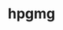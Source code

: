 ---
title: "hpgmg"
layout: cache
categories: [package, develop]
meta: {"versions": ["0.4"], "compilers": ["gcc@=7.3.1"], "oss": ["amzn2"], "platforms": ["linux"], "targets": ["aarch64", "neoverse_n1", "x86_64_v3"], "stacks": ["aws-ahug", "aws-ahug-aarch64", "root"], "num_specs": 25, "num_specs_by_stack": {"aws-ahug-aarch64": 20, "root": 25, "aws-ahug": 5}}
spec_details: [{"hash": "yhw7j35w7jp4qcpl3w6gnxkr6qml5nsz", "compiler": "gcc@=7.3.1", "versions": ["0.4"], "os": "amzn2", "platform": "linux", "target": "aarch64", "variants": ["build_system=makefile", "~cuda", "~debug", "~fe", "fv=mpi"], "stacks": ["aws-ahug-aarch64", "root"], "size": "-", "tarball": "https://binaries.spack.io/develop/build_cache/linux-amzn2-aarch64/gcc-7.3.1/hpgmg-0.4/linux-amzn2-aarch64-gcc-7.3.1-hpgmg-0.4-yhw7j35w7jp4qcpl3w6gnxkr6qml5nsz.spack"}, {"hash": "vjclmyimiw6w72zmnqcm62o2rsyqtupm", "compiler": "gcc@=7.3.1", "versions": ["0.4"], "os": "amzn2", "platform": "linux", "target": "aarch64", "variants": ["build_system=makefile", "~cuda", "~debug", "~fe", "fv=mpi"], "stacks": ["aws-ahug-aarch64", "root"], "size": "-", "tarball": "https://binaries.spack.io/develop/build_cache/linux-amzn2-aarch64/gcc-7.3.1/hpgmg-0.4/linux-amzn2-aarch64-gcc-7.3.1-hpgmg-0.4-vjclmyimiw6w72zmnqcm62o2rsyqtupm.spack"}, {"hash": "lla3aqjazgaxuuqhkrnzrjv6iigdt3k4", "compiler": "gcc@=7.3.1", "versions": ["0.4"], "os": "amzn2", "platform": "linux", "target": "aarch64", "variants": ["build_system=makefile", "~cuda", "~debug", "~fe", "fv=mpi"], "stacks": ["aws-ahug-aarch64", "root"], "size": "-", "tarball": "https://binaries.spack.io/develop/build_cache/linux-amzn2-aarch64/gcc-7.3.1/hpgmg-0.4/linux-amzn2-aarch64-gcc-7.3.1-hpgmg-0.4-lla3aqjazgaxuuqhkrnzrjv6iigdt3k4.spack"}, {"hash": "eel633uninedf5h7xvnzvjubl5essufj", "compiler": "gcc@=7.3.1", "versions": ["0.4"], "os": "amzn2", "platform": "linux", "target": "aarch64", "variants": ["build_system=makefile", "~cuda", "~debug", "~fe", "fv=mpi"], "stacks": ["aws-ahug-aarch64", "root"], "size": "-", "tarball": "https://binaries.spack.io/develop/build_cache/linux-amzn2-aarch64/gcc-7.3.1/hpgmg-0.4/linux-amzn2-aarch64-gcc-7.3.1-hpgmg-0.4-eel633uninedf5h7xvnzvjubl5essufj.spack"}, {"hash": "3xtbmxlpwmpxay2vnil6cjok3kotowj6", "compiler": "gcc@=7.3.1", "versions": ["0.4"], "os": "amzn2", "platform": "linux", "target": "aarch64", "variants": ["build_system=makefile", "~cuda", "~debug", "~fe", "fv=mpi"], "stacks": ["aws-ahug-aarch64", "root"], "size": "-", "tarball": "https://binaries.spack.io/develop/build_cache/linux-amzn2-aarch64/gcc-7.3.1/hpgmg-0.4/linux-amzn2-aarch64-gcc-7.3.1-hpgmg-0.4-3xtbmxlpwmpxay2vnil6cjok3kotowj6.spack"}, {"hash": "uzu6wu2mn2ll5ceks2xbbwhbwwyoumlp", "compiler": "gcc@=7.3.1", "versions": ["0.4"], "os": "amzn2", "platform": "linux", "target": "aarch64", "variants": ["build_system=makefile", "~cuda", "~debug", "~fe", "fv=mpi"], "stacks": ["aws-ahug-aarch64", "root"], "size": "-", "tarball": "https://binaries.spack.io/develop/build_cache/linux-amzn2-aarch64/gcc-7.3.1/hpgmg-0.4/linux-amzn2-aarch64-gcc-7.3.1-hpgmg-0.4-uzu6wu2mn2ll5ceks2xbbwhbwwyoumlp.spack"}, {"hash": "bzimxvv32iw4oul75cnuuiqmzny2xn5y", "compiler": "gcc@=7.3.1", "versions": ["0.4"], "os": "amzn2", "platform": "linux", "target": "aarch64", "variants": ["build_system=makefile", "~cuda", "~debug", "~fe", "fv=mpi"], "stacks": ["aws-ahug-aarch64", "root"], "size": "-", "tarball": "https://binaries.spack.io/develop/build_cache/linux-amzn2-aarch64/gcc-7.3.1/hpgmg-0.4/linux-amzn2-aarch64-gcc-7.3.1-hpgmg-0.4-bzimxvv32iw4oul75cnuuiqmzny2xn5y.spack"}, {"hash": "isdcabyuq2z4gje2mvpr7mn5zomhc25s", "compiler": "gcc@=7.3.1", "versions": ["0.4"], "os": "amzn2", "platform": "linux", "target": "aarch64", "variants": ["build_system=makefile", "~cuda", "~debug", "~fe", "fv=mpi"], "stacks": ["aws-ahug-aarch64", "root"], "size": "-", "tarball": "https://binaries.spack.io/develop/build_cache/linux-amzn2-aarch64/gcc-7.3.1/hpgmg-0.4/linux-amzn2-aarch64-gcc-7.3.1-hpgmg-0.4-isdcabyuq2z4gje2mvpr7mn5zomhc25s.spack"}, {"hash": "ziexhxiu2cs5px46ppwh6kdmbqyrv2ce", "compiler": "gcc@=7.3.1", "versions": ["0.4"], "os": "amzn2", "platform": "linux", "target": "aarch64", "variants": ["build_system=makefile", "~cuda", "~debug", "~fe", "fv=mpi"], "stacks": ["aws-ahug-aarch64", "root"], "size": "-", "tarball": "https://binaries.spack.io/develop/build_cache/linux-amzn2-aarch64/gcc-7.3.1/hpgmg-0.4/linux-amzn2-aarch64-gcc-7.3.1-hpgmg-0.4-ziexhxiu2cs5px46ppwh6kdmbqyrv2ce.spack"}, {"hash": "a3rmy3r5ijgxv36p6e74jxexq4wa5xod", "compiler": "gcc@=7.3.1", "versions": ["0.4"], "os": "amzn2", "platform": "linux", "target": "aarch64", "variants": ["build_system=makefile", "~cuda", "~debug", "~fe", "fv=mpi"], "stacks": ["aws-ahug-aarch64", "root"], "size": "-", "tarball": "https://binaries.spack.io/develop/build_cache/linux-amzn2-aarch64/gcc-7.3.1/hpgmg-0.4/linux-amzn2-aarch64-gcc-7.3.1-hpgmg-0.4-a3rmy3r5ijgxv36p6e74jxexq4wa5xod.spack"}, {"hash": "slxbgxoiaea3cvxfk2dzdupslhcuaben", "compiler": "gcc@=7.3.1", "versions": ["0.4"], "os": "amzn2", "platform": "linux", "target": "neoverse_n1", "variants": ["build_system=makefile", "~cuda", "~debug", "~fe", "fv=mpi"], "stacks": ["aws-ahug-aarch64", "root"], "size": "-", "tarball": "https://binaries.spack.io/develop/build_cache/linux-amzn2-neoverse_n1/gcc-7.3.1/hpgmg-0.4/linux-amzn2-neoverse_n1-gcc-7.3.1-hpgmg-0.4-slxbgxoiaea3cvxfk2dzdupslhcuaben.spack"}, {"hash": "5a2bu7gcldrcexmzxljkm7xkfc6a5xz2", "compiler": "gcc@=7.3.1", "versions": ["0.4"], "os": "amzn2", "platform": "linux", "target": "neoverse_n1", "variants": ["build_system=makefile", "~cuda", "~debug", "~fe", "fv=mpi"], "stacks": ["aws-ahug-aarch64", "root"], "size": "-", "tarball": "https://binaries.spack.io/develop/build_cache/linux-amzn2-neoverse_n1/gcc-7.3.1/hpgmg-0.4/linux-amzn2-neoverse_n1-gcc-7.3.1-hpgmg-0.4-5a2bu7gcldrcexmzxljkm7xkfc6a5xz2.spack"}, {"hash": "uwwyaincacqq4l6evs4sf5rgbi3rffng", "compiler": "gcc@=7.3.1", "versions": ["0.4"], "os": "amzn2", "platform": "linux", "target": "neoverse_n1", "variants": ["build_system=makefile", "~cuda", "~debug", "~fe", "fv=mpi"], "stacks": ["aws-ahug-aarch64", "root"], "size": "-", "tarball": "https://binaries.spack.io/develop/build_cache/linux-amzn2-neoverse_n1/gcc-7.3.1/hpgmg-0.4/linux-amzn2-neoverse_n1-gcc-7.3.1-hpgmg-0.4-uwwyaincacqq4l6evs4sf5rgbi3rffng.spack"}, {"hash": "g2lludphxmssx6w3xuzlmdtyrbhwhleb", "compiler": "gcc@=7.3.1", "versions": ["0.4"], "os": "amzn2", "platform": "linux", "target": "neoverse_n1", "variants": ["build_system=makefile", "~cuda", "~debug", "~fe", "fv=mpi"], "stacks": ["aws-ahug-aarch64", "root"], "size": "-", "tarball": "https://binaries.spack.io/develop/build_cache/linux-amzn2-neoverse_n1/gcc-7.3.1/hpgmg-0.4/linux-amzn2-neoverse_n1-gcc-7.3.1-hpgmg-0.4-g2lludphxmssx6w3xuzlmdtyrbhwhleb.spack"}, {"hash": "amuv2sbfztzihhgmkoeeyzqzbno3mya2", "compiler": "gcc@=7.3.1", "versions": ["0.4"], "os": "amzn2", "platform": "linux", "target": "neoverse_n1", "variants": ["build_system=makefile", "~cuda", "~debug", "~fe", "fv=mpi"], "stacks": ["aws-ahug-aarch64", "root"], "size": "-", "tarball": "https://binaries.spack.io/develop/build_cache/linux-amzn2-neoverse_n1/gcc-7.3.1/hpgmg-0.4/linux-amzn2-neoverse_n1-gcc-7.3.1-hpgmg-0.4-amuv2sbfztzihhgmkoeeyzqzbno3mya2.spack"}, {"hash": "7ztyu3w6ezzve24ctgkgyzmhd3h7gfmr", "compiler": "gcc@=7.3.1", "versions": ["0.4"], "os": "amzn2", "platform": "linux", "target": "neoverse_n1", "variants": ["build_system=makefile", "~cuda", "~debug", "~fe", "fv=mpi"], "stacks": ["aws-ahug-aarch64", "root"], "size": "-", "tarball": "https://binaries.spack.io/develop/build_cache/linux-amzn2-neoverse_n1/gcc-7.3.1/hpgmg-0.4/linux-amzn2-neoverse_n1-gcc-7.3.1-hpgmg-0.4-7ztyu3w6ezzve24ctgkgyzmhd3h7gfmr.spack"}, {"hash": "63q6xt5cy5jtsivedcsyt6qolcwa5fzl", "compiler": "gcc@=7.3.1", "versions": ["0.4"], "os": "amzn2", "platform": "linux", "target": "neoverse_n1", "variants": ["build_system=makefile", "~cuda", "~debug", "~fe", "fv=mpi"], "stacks": ["aws-ahug-aarch64", "root"], "size": "-", "tarball": "https://binaries.spack.io/develop/build_cache/linux-amzn2-neoverse_n1/gcc-7.3.1/hpgmg-0.4/linux-amzn2-neoverse_n1-gcc-7.3.1-hpgmg-0.4-63q6xt5cy5jtsivedcsyt6qolcwa5fzl.spack"}, {"hash": "wwmqz6ysilscngei4lbtbksztof5the5", "compiler": "gcc@=7.3.1", "versions": ["0.4"], "os": "amzn2", "platform": "linux", "target": "neoverse_n1", "variants": ["build_system=makefile", "~cuda", "~debug", "~fe", "fv=mpi"], "stacks": ["aws-ahug-aarch64", "root"], "size": "-", "tarball": "https://binaries.spack.io/develop/build_cache/linux-amzn2-neoverse_n1/gcc-7.3.1/hpgmg-0.4/linux-amzn2-neoverse_n1-gcc-7.3.1-hpgmg-0.4-wwmqz6ysilscngei4lbtbksztof5the5.spack"}, {"hash": "gh7p3lwvx4ous7hg5fupt6eu4y4uax3w", "compiler": "gcc@=7.3.1", "versions": ["0.4"], "os": "amzn2", "platform": "linux", "target": "neoverse_n1", "variants": ["build_system=makefile", "~cuda", "~debug", "~fe", "fv=mpi"], "stacks": ["aws-ahug-aarch64", "root"], "size": "-", "tarball": "https://binaries.spack.io/develop/build_cache/linux-amzn2-neoverse_n1/gcc-7.3.1/hpgmg-0.4/linux-amzn2-neoverse_n1-gcc-7.3.1-hpgmg-0.4-gh7p3lwvx4ous7hg5fupt6eu4y4uax3w.spack"}, {"hash": "wgq7iaruo2s42223v23vldjhaevvhy5p", "compiler": "gcc@=7.3.1", "versions": ["0.4"], "os": "amzn2", "platform": "linux", "target": "neoverse_n1", "variants": ["build_system=makefile", "~cuda", "~debug", "~fe", "fv=mpi"], "stacks": ["aws-ahug-aarch64", "root"], "size": "-", "tarball": "https://binaries.spack.io/develop/build_cache/linux-amzn2-neoverse_n1/gcc-7.3.1/hpgmg-0.4/linux-amzn2-neoverse_n1-gcc-7.3.1-hpgmg-0.4-wgq7iaruo2s42223v23vldjhaevvhy5p.spack"}, {"hash": "impzltfrqf453xsthynef6vbdhvrswqq", "compiler": "gcc@=7.3.1", "versions": ["0.4"], "os": "amzn2", "platform": "linux", "target": "x86_64_v3", "variants": ["build_system=makefile", "~cuda", "~debug", "~fe", "fv=mpi"], "stacks": ["aws-ahug", "root"], "size": "-", "tarball": "https://binaries.spack.io/develop/build_cache/linux-amzn2-x86_64_v3/gcc-7.3.1/hpgmg-0.4/linux-amzn2-x86_64_v3-gcc-7.3.1-hpgmg-0.4-impzltfrqf453xsthynef6vbdhvrswqq.spack"}, {"hash": "67qxgduodnfm3kkbkvlzdlb6b6fkhnwm", "compiler": "gcc@=7.3.1", "versions": ["0.4"], "os": "amzn2", "platform": "linux", "target": "x86_64_v3", "variants": ["build_system=makefile", "~cuda", "~debug", "~fe", "fv=mpi"], "stacks": ["aws-ahug", "root"], "size": "-", "tarball": "https://binaries.spack.io/develop/build_cache/linux-amzn2-x86_64_v3/gcc-7.3.1/hpgmg-0.4/linux-amzn2-x86_64_v3-gcc-7.3.1-hpgmg-0.4-67qxgduodnfm3kkbkvlzdlb6b6fkhnwm.spack"}, {"hash": "hdkqcvanfkky66g4jmm2aavoyklwdnah", "compiler": "gcc@=7.3.1", "versions": ["0.4"], "os": "amzn2", "platform": "linux", "target": "x86_64_v3", "variants": ["build_system=makefile", "~cuda", "~debug", "~fe", "fv=mpi"], "stacks": ["aws-ahug", "root"], "size": "-", "tarball": "https://binaries.spack.io/develop/build_cache/linux-amzn2-x86_64_v3/gcc-7.3.1/hpgmg-0.4/linux-amzn2-x86_64_v3-gcc-7.3.1-hpgmg-0.4-hdkqcvanfkky66g4jmm2aavoyklwdnah.spack"}, {"hash": "7vs3x6ije3jexmgp5ewbdz5rda55vlw4", "compiler": "gcc@=7.3.1", "versions": ["0.4"], "os": "amzn2", "platform": "linux", "target": "x86_64_v3", "variants": ["build_system=makefile", "~cuda", "~debug", "~fe", "fv=mpi"], "stacks": ["aws-ahug", "root"], "size": "-", "tarball": "https://binaries.spack.io/develop/build_cache/linux-amzn2-x86_64_v3/gcc-7.3.1/hpgmg-0.4/linux-amzn2-x86_64_v3-gcc-7.3.1-hpgmg-0.4-7vs3x6ije3jexmgp5ewbdz5rda55vlw4.spack"}, {"hash": "klpxvybujpw7vwn2t3zwgvgiqnvvmgut", "compiler": "gcc@=7.3.1", "versions": ["0.4"], "os": "amzn2", "platform": "linux", "target": "x86_64_v3", "variants": ["build_system=makefile", "~cuda", "~debug", "~fe", "fv=mpi"], "stacks": ["aws-ahug", "root"], "size": "-", "tarball": "https://binaries.spack.io/develop/build_cache/linux-amzn2-x86_64_v3/gcc-7.3.1/hpgmg-0.4/linux-amzn2-x86_64_v3-gcc-7.3.1-hpgmg-0.4-klpxvybujpw7vwn2t3zwgvgiqnvvmgut.spack"}]
---
